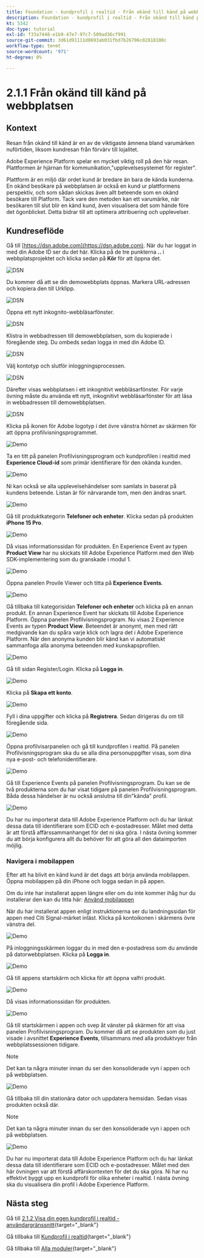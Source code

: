 ```yaml
---
title: Foundation - kundprofil i realtid - Från okänd till känd på webbplatsen
description: Foundation - kundprofil i realtid - Från okänd till känd på webbplatsen
kt: 5342
doc-type: tutorial
exl-id: f33a7448-e1b9-47e7-97c7-509ad36cf991
source-git-commit: 3d61d91111d8693ab031fbd7b26706c02818108c
workflow-type: tm+mt
source-wordcount: '971'
ht-degree: 0%

---
```


# 2.1.1 Från okänd till känd på webbplatsen

## Kontext

Resan från okänd till känd är en av de viktigaste ämnena bland varumärken nuförtiden, liksom kundresan från förvärv till lojalitet.

Adobe Experience Platform spelar en mycket viktig roll på den här resan. Plattformen är hjärnan för kommunikation,&quot;upplevelsesystemet för register&quot;.

Plattform är en miljö där ordet kund är bredare än bara de kända kunderna. En okänd besökare på webbplatsen är också en kund ur plattformens perspektiv, och som sådan skickas även allt beteende som en okänd besökare till Platform. Tack vare den metoden kan ett varumärke, när besökaren till slut blir en känd kund, även visualisera det som hände före det ögonblicket. Detta bidrar till att optimera attribuering och upplevelser.

## Kundreseflöde

Gå till [https://dsn.adobe.com](https://dsn.adobe.com). När du har loggat in med din Adobe ID ser du det här. Klicka på de tre punkterna **..** i webbplatsprojektet och klicka sedan på **Kör** för att öppna det.

![DSN](./../../datacollection/dc1.1/images/web8.png)

Du kommer då att se din demowebbplats öppnas. Markera URL-adressen och kopiera den till Urklipp.

![DSN](../../../getting-started/gettingstarted/images/web3.png)

Öppna ett nytt inkognito-webbläsarfönster.

![DSN](../../../getting-started/gettingstarted/images/web4.png)

Klistra in webbadressen till demowebbplatsen, som du kopierade i föregående steg. Du ombeds sedan logga in med din Adobe ID.

![DSN](../../../getting-started/gettingstarted/images/web5.png)

Välj kontotyp och slutför inloggningsprocessen.

![DSN](../../../getting-started/gettingstarted/images/web6.png)

Därefter visas webbplatsen i ett inkognitivt webbläsarfönster. För varje övning måste du använda ett nytt, inkognitivt webbläsarfönster för att läsa in webbadressen till demowebbplatsen.

![DSN](../../../getting-started/gettingstarted/images/web7.png)

Klicka på ikonen för Adobe logotyp i det övre vänstra hörnet av skärmen för att öppna profilvisningsprogrammet.

![Demo](../../datacollection/dc1.2/images/pv1.png)

Ta en titt på panelen Profilvisningsprogram och kundprofilen i realtid med **Experience Cloud-id** som primär identifierare för den okända kunden.

![Demo](../../datacollection/dc1.2/images/pv2.png)

Ni kan också se alla upplevelsehändelser som samlats in baserat på kundens beteende. Listan är för närvarande tom, men den ändras snart.

![Demo](../../datacollection/dc1.2/images/pv3.png)

Gå till produktkategorin **Telefoner och enheter**. Klicka sedan på produkten **iPhone 15 Pro**.

![Demo](../../datacollection/dc1.2/images/pv4.png)

Då visas informationssidan för produkten. En Experience Event av typen **Product View** har nu skickats till Adobe Experience Platform med den Web SDK-implementering som du granskade i modul 1.

![Demo](../../datacollection/dc1.2/images/pv5.png)

Öppna panelen Provile Viewer och titta på **Experience Events**.

![Demo](../../datacollection/dc1.2/images/pv6.png)

Gå tillbaka till kategorisidan **Telefoner och enheter** och klicka på en annan produkt. En annan Experience Event har skickats till Adobe Experience Platform. Öppna panelen Profilvisningsprogram. Nu visas 2 Experience Events av typen **Product View**. Beteendet är anonymt, men med rätt medgivande kan du spåra varje klick och lagra det i Adobe Experience Platform. När den anonyma kunden blir känd kan vi automatiskt sammanfoga alla anonyma beteenden med kunskapsprofilen.

![Demo](../../datacollection/dc1.2/images/pv7.png)

Gå till sidan Register/Login. Klicka på **Logga in**.

![Demo](../../datacollection/dc1.2/images/pv8.png)

Klicka på **Skapa ett konto**.

![Demo](../../datacollection/dc1.2/images/pv9.png)

Fyll i dina uppgifter och klicka på **Registrera**. Sedan dirigeras du om till föregående sida.

![Demo](../../datacollection/dc1.2/images/pv10.png)

Öppna profilvisarpanelen och gå till kundprofilen i realtid. På panelen Profilvisningsprogram ska du se alla dina personuppgifter visas, som dina nya e-post- och telefonidentifierare.

![Demo](../../datacollection/dc1.2/images/pv11.png)

Gå till Experience Events på panelen Profilvisningsprogram. Du kan se de två produkterna som du har visat tidigare på panelen Profilvisningsprogram. Båda dessa händelser är nu också anslutna till din&quot;kända&quot; profil.

![Demo](../../datacollection/dc1.2/images/pv12.png)

Du har nu importerat data till Adobe Experience Platform och du har länkat dessa data till identifierare som ECID och e-postadresser. Målet med detta är att förstå affärssammanhanget för det ni ska göra. I nästa övning kommer du att börja konfigurera allt du behöver för att göra all den dataimporten möjlig.

### Navigera i mobilappen

Efter att ha blivit en känd kund är det dags att börja använda mobilappen. Öppna mobilappen på din iPhone och logga sedan in på appen.

Om du inte har installerat appen längre eller om du inte kommer ihåg hur du installerar den kan du titta här: [Använd mobilappen](../../../getting-started/gettingstarted/ex5.md)

När du har installerat appen enligt instruktionerna ser du landningssidan för appen med Citi Signal-märket inläst. Klicka på kontoikonen i skärmens övre vänstra del.

![Demo](./images/app_hp1.png)

På inloggningsskärmen loggar du in med den e-postadress som du använde på datorwebbplatsen. Klicka på **Logga in**.

![Demo](./images/app_acc.png)

Gå till appens startskärm och klicka för att öppna valfri produkt.

![Demo](./images/app_hp.png)

Då visas informationssidan för produkten.

![Demo](./images/app_galaxy.png)

Gå till startskärmen i appen och svep åt vänster på skärmen för att visa panelen Profilvisningsprogram. Du kommer då att se produkten som du just visade i avsnittet **Experience Events**, tillsammans med alla produktvyer från webbplatssessionen tidigare.

>[!NOTE]
>
>Det kan ta några minuter innan du ser den konsoliderade vyn i appen och på webbplatsen.

![Demo](./images/app_after_galaxy.png)

Gå tillbaka till din stationära dator och uppdatera hemsidan. Sedan visas produkten också där.

>[!NOTE]
>
>Det kan ta några minuter innan du ser den konsoliderade vyn i appen och på webbplatsen.

![Demo](./images/web_x_aftermobile.png)

Du har nu importerat data till Adobe Experience Platform och du har länkat dessa data till identifierare som ECID och e-postadresser. Målet med den här övningen var att förstå affärskontexten för det du ska göra. Ni har nu effektivt byggt upp en kundprofil för olika enheter i realtid. I nästa övning ska du visualisera din profil i Adobe Experience Platform.

## Nästa steg

Gå till [2.1.2 Visa din egen kundprofil i realtid - användargränssnitt](./ex2.md){target="_blank"}

Gå tillbaka till [Kundprofil i realtid](./real-time-customer-profile.md){target="_blank"}

Gå tillbaka till [Alla moduler](./../../../../overview.md){target="_blank"}
